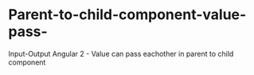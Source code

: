 # Parent-to-child-component-value-pass-
Input-Output Angular 2 - Value can pass eachother in parent to child component
